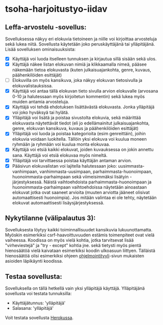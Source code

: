 # tsoha-harjoitustyo-iidav
## Leffa-arvostelu -sovellus:
Sovelluksessa näkyy eri elokuvia tietoineen ja niille voi kirjoittaa arvosteluja sekä lukea niitä. Sovellusta käytetään joko peruskäyttäjänä tai ylläpitäjänä.
Lisää sovelluksen ominaisuuksista:

- [x] Käyttäjä voi luoda itselleen tunnuksen ja kirjautua sillä sisään sekä ulos.
- [x] Käyttäjä näkee listan elokuvan nimiä ja klikkaamalla nimeä, pääsee näkemään tietoa elokuvasta (kuten julkaisuajankohta, genre, kuvaus, päähenkilöiden esittäjät)
- [ ] Elokuvilla on myös kansikuva, joka näkyy elokuvan tietosivulla ja elokuvalistauksissa.
- [x] Käyttäjä voi antaa tällä elokuvan tieto sivulla arvion elokuvalle (arvosana 0-10 ja halutessaan myös kirjoitetun kommentin) sekä lukea myös muiden antamia arvosteluja.
- [x] Käyttäjä voi tehdä ehdotuksen lisättävästä elokuvasta. Jonka ylläpitäjä voi joko hyväksyä tai hylätä.
- [x] Ylläpitäjä voi lisätä ja poistaa sivustolta elokuvia, sekä määrittää elokuvasta näytettävät tiedot (eli jo edellämainitut julkaisuajankohta, genre, elokuvan kansikuva, kuvaus ja päähenkilöiden esittäjät)
- [x] Ylläpitäjä voi luoda  ja poistaa kategorioita (esim genreittäin), joihin elokuvia voidaan luokitella. Tällöin yksi elokuva voi kuulua moneen ryhmään ja ryhmään voi kuulua monta elokuvaa.
- [x] Käyttäjä voi etsiä kaikki elokuvat, joiden kuvauksessa on jokin annettu sana. Käyttäjä voi etsiä elokuvaa myös nimeltä.
- [x] Ylläpitäjä voi tarvittaessa poistaa käyttäjän antaman arvion.
- [x] Pääsivun elokuvalistan voi lajitella halutessaan joko: uusimmasta-vanhimpaan, vanhimmasta-uusimpaan, parhaimmasta-huonoimpaan, huonoimmasta-parhaimpaan sekä viimeisimmäksi lisätyin -järjestyksessä. Näistä vaihtoehdoista parhaimmasta-huonoimpaan ja huonoimmasta-parhaimpaan vaihtoehdoissa näytetään ainoastaan elokuvat jotka ovat saaneet arvioita (muuten arviotta jääneet olisivat automaattisesti huonoimpia). Jos mitään valintaa ei ole tehty, näytetään elokuvat automaattisesti lisäysjärjestyksessä.

## Nykytilanne (välipalautus 3):
 Sovelluksesta löytyy kaikki toiminnallisuudet kansikuvia lukuunottamatta. Myöskin esimerkiksi csrf-haavoittuvuuden estämis toimenpiteet ovat vielä vaiheessa. Koodissa on  myös vielä kohtia, jotka tarvitsevat lisää "virheviestejä" ja "try - except" kohtia jne. sekä tietysti myös pientä hienosäätöä vielä kaivataan esimerkiksi koodin ulkoasuun liittyen. Tälläistä hienosäätöä olisi esimerkiksi ohjeen [ohjelmointityyli](https://hy-tsoha.github.io/materiaali/pages/ohjelmointityyli.html)-sivun mukaisten asioiden läpikäynti koodissa.

## Testaa sovellusta:
Sovelluksella on tällä hetkellä vain yksi ylläpitäjä käyttäjä. Ylläpitäjänä sovellusta voi testata tunnuksilla:
- Käyttäjätunnus: 'ylläpitäjä'
- Salasana: 'ylläpitäjä'

Voit testata sovellusta [Herokussa](https://tsoha-harjoitustyo-iidav.herokuapp.com/).


